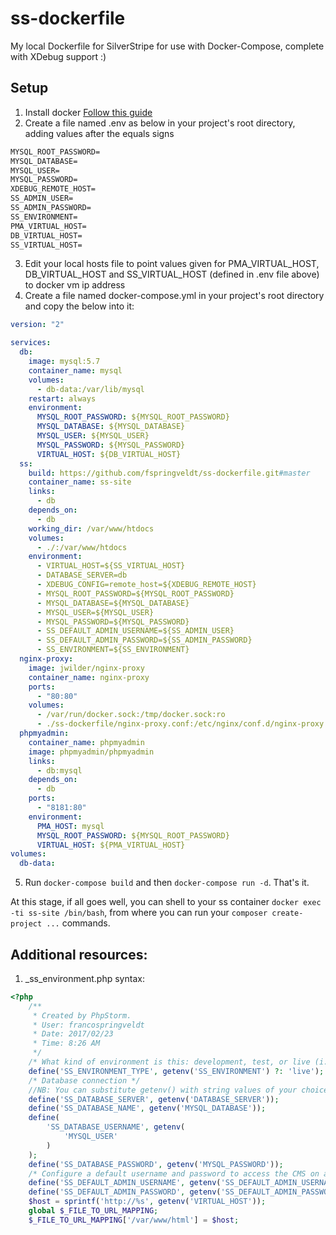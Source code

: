 # ss-dockerfile
My local Dockerfile for SilverStripe for use with Docker-Compose, complete with XDebug support :) 

## Setup
1. Install docker [Follow this guide](https://docs.docker.com/engine/getstarted/step_one/) 
2. Create a file named .env as below in your project's root directory, adding values after the equals signs
```txt
MYSQL_ROOT_PASSWORD=
MYSQL_DATABASE=
MYSQL_USER=
MYSQL_PASSWORD=
XDEBUG_REMOTE_HOST=
SS_ADMIN_USER=
SS_ADMIN_PASSWORD=
SS_ENVIRONMENT=
PMA_VIRTUAL_HOST=
DB_VIRTUAL_HOST=
SS_VIRTUAL_HOST=
```

3. Edit your local hosts file to point values given for PMA_VIRTUAL_HOST, DB_VIRTUAL_HOST and SS_VIRTUAL_HOST (defined in .env file above) to docker vm ip address
4. Create a file named docker-compose.yml in your project's root directory and copy the below into it:
```yml
version: "2"

services:
  db:
    image: mysql:5.7
    container_name: mysql
    volumes:
      - db-data:/var/lib/mysql
    restart: always
    environment:
      MYSQL_ROOT_PASSWORD: ${MYSQL_ROOT_PASSWORD}
      MYSQL_DATABASE: ${MYSQL_DATABASE}
      MYSQL_USER: ${MYSQL_USER}
      MYSQL_PASSWORD: ${MYSQL_PASSWORD}
      VIRTUAL_HOST: ${DB_VIRTUAL_HOST}
  ss:
    build: https://github.com/fspringveldt/ss-dockerfile.git#master
    container_name: ss-site
    links:
      - db
    depends_on:
      - db
    working_dir: /var/www/htdocs
    volumes:
      - ./:/var/www/htdocs
    environment:
      - VIRTUAL_HOST=${SS_VIRTUAL_HOST}
      - DATABASE_SERVER=db
      - XDEBUG_CONFIG=remote_host=${XDEBUG_REMOTE_HOST}
      - MYSQL_ROOT_PASSWORD=${MYSQL_ROOT_PASSWORD}
      - MYSQL_DATABASE=${MYSQL_DATABASE}
      - MYSQL_USER=${MYSQL_USER}
      - MYSQL_PASSWORD=${MYSQL_PASSWORD}
      - SS_DEFAULT_ADMIN_USERNAME=${SS_ADMIN_USER}
      - SS_DEFAULT_ADMIN_PASSWORD=${SS_ADMIN_PASSWORD}
      - SS_ENVIRONMENT=${SS_ENVIRONMENT}
  nginx-proxy:
    image: jwilder/nginx-proxy
    container_name: nginx-proxy
    ports:
      - "80:80"
    volumes:
      - /var/run/docker.sock:/tmp/docker.sock:ro
      - ./ss-dockerfile/nginx-proxy.conf:/etc/nginx/conf.d/nginx-proxy.conf      
  phpmyadmin:
    container_name: phpmyadmin
    image: phpmyadmin/phpmyadmin
    links:
      - db:mysql
    depends_on:
      - db
    ports:
      - "8181:80"
    environment:
      PMA_HOST: mysql
      MYSQL_ROOT_PASSWORD: ${MYSQL_ROOT_PASSWORD}
      VIRTUAL_HOST: ${PMA_VIRTUAL_HOST}
volumes:
  db-data:
```
5. Run `docker-compose build` and then `docker-compose run -d`. That's it.

At this stage, if all goes well, you can shell to your ss container `docker exec -ti ss-site /bin/bash`, from where you can run your  `composer create-project ...` commands.

##

## Additional resources:
1. _ss_environment.php syntax:
```php
<?php
    /**
     * Created by PhpStorm.
     * User: francospringveldt
     * Date: 2017/02/23
     * Time: 8:26 AM
     */
    /* What kind of environment is this: development, test, or live (i.e. production)? */
    define('SS_ENVIRONMENT_TYPE', getenv('SS_ENVIRONMENT') ?: 'live');
    /* Database connection */
    //NB: You can substitute getenv() with string values of your choice if you choose.
    define('SS_DATABASE_SERVER', getenv('DATABASE_SERVER'));
    define('SS_DATABASE_NAME', getenv('MYSQL_DATABASE'));
    define(
        'SS_DATABASE_USERNAME', getenv(
            'MYSQL_USER'
        )
    );
    define('SS_DATABASE_PASSWORD', getenv('MYSQL_PASSWORD'));
    /* Configure a default username and password to access the CMS on all sites in this environment. */
    define('SS_DEFAULT_ADMIN_USERNAME', getenv('SS_DEFAULT_ADMIN_USERNAME'));
    define('SS_DEFAULT_ADMIN_PASSWORD', getenv('SS_DEFAULT_ADMIN_PASSWORD'));
    $host = sprintf('http://%s', getenv('VIRTUAL_HOST'));
    global $_FILE_TO_URL_MAPPING;
    $_FILE_TO_URL_MAPPING['/var/www/html'] = $host;
```

